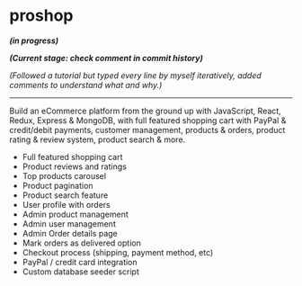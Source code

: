 # proshop

***(in progress)***

***(Current stage: check comment in commit history)***

*(Followed a tutorial but typed every line by myself iteratively, added comments to understand what and why.)*

*************************
Build an eCommerce platform from the ground up with JavaScript, React, Redux, Express & MongoDB, with full featured shopping cart with PayPal & credit/debit payments, customer management, products & orders, product rating & review system, product search & more.

- Full featured shopping cart
- Product reviews and ratings
- Top products carousel
- Product pagination
- Product search feature
- User profile with orders
- Admin product management
- Admin user management
- Admin Order details page
- Mark orders as delivered option
- Checkout process (shipping, payment method, etc)
- PayPal / credit card integration
- Custom database seeder script
